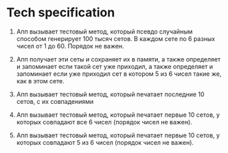 # Tech specification

1. Апп вызывает тестовый метод, который псевдо случайным способом генерирует 100 тысяч сетов. В каждом сете по 6 разных чисел от 1 до 60. Порядок не важен.

2. Апп получает эти сеты и сохраняет их в памяти,
а также определяет и запоминает если такой сет уже приходил,
а также определяет и запоминает если уже приходил сет в котором 5 из 6 чисел такие же, как в этом сете.

3. Апп вызывает тестовый метод, который печатает последние 10 сетов, с их совпадениями

4. Апп вызывает тестовый метод, который печатает первые 10 сетов,
у которых совпадают все 6 чисел (порядок чисел не важен).

5. Апп вызывает тестовый метод, который печатает первые 10 сетов,
у которых совпадают 5 из 6 чисел (порядок чисел не важен).